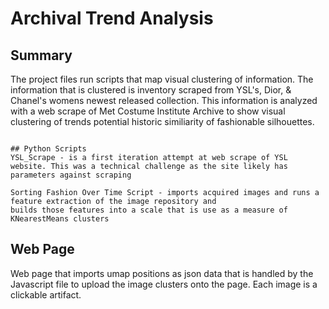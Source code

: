 # Archival Trend Analysis

## Summary
The project files run scripts that map visual clustering of information. The information that is clustered is 
inventory scraped from YSL's, Dior, & Chanel's womens newest released collection. This information is analyzed with a web scrape
of Met Costume Institute Archive to show visual clustering of trends potential historic similiarity of fashionable silhouettes.

```

## Python Scripts
YSL_Scrape - is a first iteration attempt at web scrape of YSL website. This was a technical challenge as the site likely has 
parameters against scraping 

Sorting Fashion Over Time Script - imports acquired images and runs a feature extraction of the image repository and 
builds those features into a scale that is use as a measure of KNearestMeans clusters

```

## Web Page

Web page that imports umap positions as json data that is handled by the Javascript file to upload the image clusters 
onto the page. Each image is a clickable artifact.
